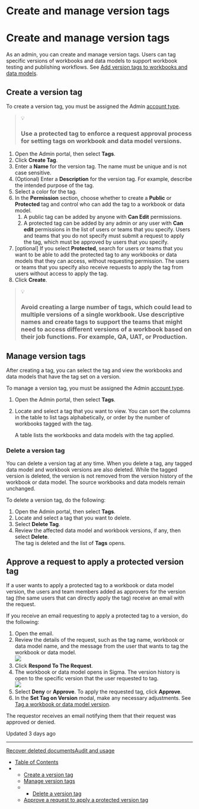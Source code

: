 # Create and manage version tags

# Create and manage version tags

As an admin, you can create and manage version tags. Users can tag specific versions of workbooks and data models to support workbook testing and publishing workflows. See [Add version tags to workbooks and data models](/docs/add-version-tags-to-workbooks-and-data-models).

## Create a version tag

To create a version tag, you must be assigned the Admin [account type](/docs/user-account-types).

> 💡
>
> ### Use a protected tag to enforce a request approval process for setting tags on workbook and data model versions.

1. Open the Admin portal, then select **Tags**.
2. Click **Create Tag**.
3. Enter a **Name** for the version tag. The name must be unique and is not case sensitive.
4. (Optional) Enter a **Description** for the version tag. For example, describe the intended purpose of the tag.
5. Select a color for the tag.
6. In the **Permission** section, choose whether to create a **Public** or **Protected** tag and control who can add the tag to a workbook or data model.
   1. A public tag can be added by anyone with **Can Edit** permissions.
   2. A protected tag can be added by any admin or any user with **Can edit** permissions in the list of users or teams that you specify. Users and teams that you do not specify must submit a request to apply the tag, which must be approved by users that you specify.
7. [optional] If you select **Protected**, search for users or teams that you want to be able to add the protected tag to any workbooks or data models that they can access, without requesting permission. The users or teams that you specify also receive requests to apply the tag from users without access to apply the tag.
8. Click **Create**.

> 💡
>
> ### Avoid creating a large number of tags, which could lead to multiple versions of a single workbook. Use descriptive names and create tags to support the teams that might need to access different versions of a workbook based on their job functions. For example, QA, UAT, or Production.

## Manage version tags

After creating a tag, you can select the tag and view the workbooks and data models that have the tag set on a version.

To manage a version tag, you must be assigned the Admin [account type](/docs/user-account-types).

1. Open the Admin portal, then select **Tags**.
2. Locate and select a tag that you want to view. You can sort the columns in the table to list tags alphabetically, or order by the number of workbooks tagged with the tag.

   A table lists the workbooks and data models with the tag applied.

### Delete a version tag

You can delete a version tag at any time. When you delete a tag, any tagged data model and workbook versions are also deleted. While the tagged version is deleted, the version is not removed from the version history of the workbook or data model. The source workbooks and data models remain unchanged.

To delete a version tag, do the following:

1. Open the Admin portal, then select **Tags**.
2. Locate and select a tag that you want to delete.
3. Select **Delete Tag**.
4. Review the affected data model and workbook versions, if any, then select **Delete**.  
   The tag is deleted and the list of **Tags** opens.

## Approve a request to apply a protected version tag

If a user wants to apply a protected tag to a workbook or data model version, the users and team members added as approvers for the version tag (the same users that can directly apply the tag) receive an email with the request.

If you receive an email requesting to apply a protected tag to a version, do the following:

1. Open the email.
2. Review the details of the request, such as the tag name, workbook or data model name, and the message from the user that wants to tag the workbook or data model.  
   ![](https://files.readme.io/a34f55f-Screenshot_2024-05-29_at_9.56.20_AM.png)
3. Click **Respond To The Request**.
4. The workbook or data model opens in Sigma. The version history is open to the specific version that the user requested to tag.  
   ![](https://files.readme.io/310b279-Screenshot_2024-05-29_at_10.05.11_AM.png)
5. Select **Deny** or **Approve**. To apply the requested tag, click **Approve**.
6. In the **Set Tag on Version** modal, make any necessary adjustments. See [Tag a workbook or data model version](/docs/add-version-tags-to-workbooks-and-data-models).

The requestor receives an email notifying them that their request was approved or denied.

Updated 3 days ago

---

[Recover deleted documents](/docs/recover-deleted-documents)[Audit and usage](/docs/audit-and-usage)

* [Table of Contents](#)
* + [Create a version tag](#create-a-version-tag)
  + [Manage version tags](#manage-version-tags)
  + - [Delete a version tag](#delete-a-version-tag)
  + [Approve a request to apply a protected version tag](#approve-a-request-to-apply-a-protected-version-tag)